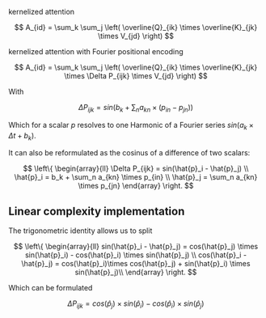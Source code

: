 kernelized attention

$$
A_{id} =  \sum_k \sum_j \left( \overline{Q}_{ik} \times \overline{K}_{jk} \times V_{jd} \right)
$$

kernelized attention with Fourier positional encoding

$$
A_{id} =  \sum_k \sum_j \left( \overline{Q}_{ik} \times \overline{K}_{jk} \times \Delta P_{ijk} \times V_{jd} \right)
$$

With 

$$
\Delta P_{ijk} = sin \left(b_k + \sum_n a_{kn} \times (p_{in} - p_{jn}) \right)
$$

Which for a scalar $p$ resolves to one Harmonic of a Fourier series $sin \left(a_k \times \Delta t + b_k \right)$.


It can also be reformulated as the cosinus of a difference of two scalars:

$$
\left\{
\begin{array}{ll}
\Delta P_{ijk} = sin(\hat{p}_i - \hat{p}_j) \\
\hat{p}_i = b_k + \sum_n a_{kn} \times p_{in} \\
\hat{p}_j = \sum_n a_{kn} \times p_{jn}
\end{array}
\right.
$$

## Linear complexity implementation

The trigonometric identity allows us to split

$$
\left\{
\begin{array}{ll}
sin(\hat{p}_i - \hat{p}_j) = cos(\hat{p}_j) \times sin(\hat{p}_i) - cos(\hat{p}_i) \times sin(\hat{p}_j) \\
cos(\hat{p}_i - \hat{p}_j) = cos(\hat{p}_i)\times cos(\hat{p}_j) + sin(\hat{p}_i) \times sin(\hat{p}_j)\\
\end{array}
\right.
$$

Which can be formulated

$$
\Delta P_{ijk} = cos(\hat{p}_j) \times sin(\hat{p}_i) - cos(\hat{p}_i) \times sin(\hat{p}_j)
$$